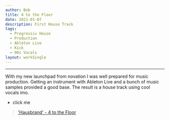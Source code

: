 ```yaml
---
author: Bob
title: 4 to the Floor
date: 2021-01-07
description: First House Track
tags:
  - Progressiv House
  - Production
  - Ableton Live
  - Kick
  - 90s Vocals
layout: workSingle
---
```

- - -

With my new launchpad from novation I was well prepared for music production. Getting an instrument with Ableton Live and a bunch of music samples provided a good base. The result is a house track using cool vocals imo.

- click me

> ['Hausbrand' - 4 to the Floor](https://soundcloud.com/haus_brand/4-to-the-floor-master2/s-8GbREkWWrEO)